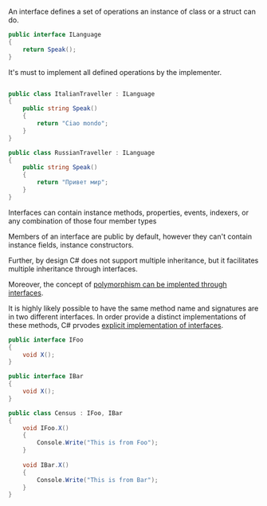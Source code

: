 ﻿An interface defines a set of operations an instance of class or a struct can do.

```csharp
public interface ILanguage 
{
	return Speak();
}
```

It's must to implement all defined operations by the implementer.

```csharp

public class ItalianTraveller : ILanguage 
{
	public string Speak() 
	{
		return "Ciao mondo";
	}
}

public class RussianTraveller : ILanguage 
{
	public string Speak() 
	{
		return "Привет мир";
	}
}
```

Interfaces can contain instance methods, properties, events, indexers, or any combination of those four member types

Members of an interface are public by default, however they can't contain instance fields, instance constructors.

Further, by design C# does not support multiple inheritance, but it facilitates multiple inheritance through interfaces.

Moreover, the concept of [polymorphism can be implented through interfaces][interface-polymorphism].

It is highly likely possible to have the same method name and signatures are in two different interfaces.
In order provide a distinct implementations of these methods, C# prvodes [explicit implementation of interfaces][explicit-implementation].

```csharp
public interface IFoo 
{
	void X();
}

public interface IBar
{
	void X();
}

public class Census : IFoo, IBar
{
	void IFoo.X() 
	{
		Console.Write("This is from Foo");
	}
	
	void IBar.X() 
	{
		Console.Write("This is from Bar");
	}
}
```

[interface-polymorphism]: https://www.cs.utexas.edu/~mitra/csSummer2013/cs312/lectures/interfaces.html
[explicit-implementation]: https://docs.microsoft.com/en-us/dotnet/csharp/programming-guide/interfaces/explicit-interface-implementation

